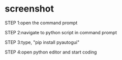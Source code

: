 # screenshot

STEP 1:open the command prompt

STEP 2:navigate to python script in command prompt

STEP 3:type, "pip install pyautogui"

STEP 4:open python editor and start coding
